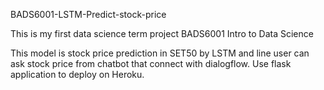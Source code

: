 BADS6001-LSTM-Predict-stock-price

This is my first data science term project
BADS6001 Intro to Data Science

This model is stock price prediction in SET50 by LSTM and line user can ask stock price from chatbot that connect with dialogflow. Use flask application to deploy on Heroku.  
